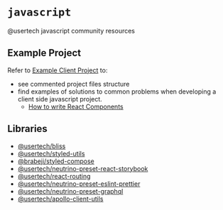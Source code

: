 # `javascript`

@usertech javascript community resources

## Example Project

Refer to [Example Client Project](packages/example-client) to:

- see commented project files structure
- find examples of solutions to common problems when developing a client side javascript project.
  - [How to write React Components](packages/example-client/src/components)

## Libraries

- [@usertech/bliss](https://github.com/usertech/bliss)
- [@usertech/styled-utils](https://github.com/usertech/styled-utils)
- [@brabeji/styled-compose](https://github.com/brabeji/styled-compose)
- [@usertech/neutrino-preset-react-storybook](https://github.com/usertech/neutrino-preset-react-storybook)
- [@usertech/react-routing](https://github.com/usertech/react-routing)
- [@usertech/neutrino-preset-eslint-prettier](https://github.com/usertech/neutrino-preset-eslint-prettier)
- [@usertech/neutrino-preset-graphql](https://github.com/usertech/neutrino-preset-graphql)
- [@usertech/apollo-client-utils](https://github.com/usertech/apollo-client-utils)
